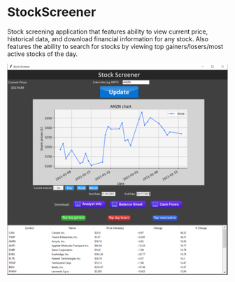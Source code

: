 # StockScreener
 Stock screening application that features ability to view current price, historical data, and download financial information for any stock.
 Also features the ability to search for stocks by viewing top gainers/losers/most active stocks of the day.

![alt text](https://raw.githubusercontent.com/harbirj/StockScreener/main/images/stockscreener.png)
